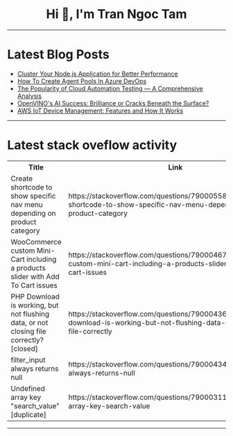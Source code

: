 <h1 align="center">Hi 👋, I'm Tran Ngoc Tam</h1>

---

# Latest Blog Posts 
<!-- BLOG-POST-LIST:START -->
- [Cluster Your Node.js Application for Better Performance](https://dev.to/jagroop2001/cluster-your-nodejs-application-for-better-performance-2ckn)
- [How To Create Agent Pools In Azure DevOps](https://dev.to/s3cloudhub/how-to-create-agent-pools-in-azure-devops-1cp3)
- [The Popularity of Cloud Automation Testing — A Comprehensive Analysis](https://dev.to/misterankit/the-popularity-of-cloud-automation-testing-a-comprehensive-analysis-4mne)
- [OpenVINO&#39;s AI Success: Brilliance or Cracks Beneath the Surface?](https://dev.to/middleware/openvinos-ai-success-brilliance-or-cracks-beneath-the-surface-1ek)
- [AWS IoT Device Management: Features and How It Works](https://dev.to/brilworks/aws-iot-device-management-features-and-how-it-works-2ag4)
<!-- BLOG-POST-LIST:END -->

---

# Latest stack oveflow activity
<table>
  <tr><th>Title</th><th>Link</th></tr>
  <!-- STACKOVERFLOW:START --><tr><td>Create shortcode to show specific nav menu depending on product category</td><td>https://stackoverflow.com/questions/79000558/create-shortcode-to-show-specific-nav-menu-depending-on-product-category</td></tr><tr><td>WooCommerce custom Mini-Cart including a products slider with Add To Cart issues</td><td>https://stackoverflow.com/questions/79000467/woocommerce-custom-mini-cart-including-a-products-slider-with-add-to-cart-issues</td></tr><tr><td>PHP Download is working, but not flushing data, or not closing file correctly? [closed]</td><td>https://stackoverflow.com/questions/79000436/php-download-is-working-but-not-flushing-data-or-not-closing-file-correctly</td></tr><tr><td>filter_input always returns null</td><td>https://stackoverflow.com/questions/79000434/filter-input-always-returns-null</td></tr><tr><td>Undefined array key &quot;search_value&quot; [duplicate]</td><td>https://stackoverflow.com/questions/79000311/undefined-array-key-search-value</td></tr><!-- STACKOVERFLOW:END -->
</table>

---


